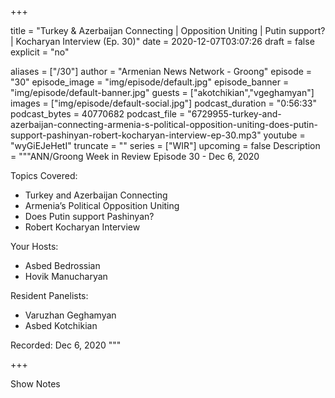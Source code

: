 
+++

title = "Turkey & Azerbaijan Connecting | Opposition Uniting | Putin support? | Kocharyan Interview (Ep. 30)"
date = 2020-12-07T03:07:26
draft = false
explicit = "no"

aliases = ["/30"]
author = "Armenian News Network - Groong"
episode = "30"
episode_image = "img/episode/default.jpg"
episode_banner = "img/episode/default-banner.jpg"
guests = ["akotchikian","vgeghamyan"]
images = ["img/episode/default-social.jpg"]
podcast_duration = "0:56:33"
podcast_bytes = 40770682
podcast_file = "6729955-turkey-and-azerbaijan-connecting-armenia-s-political-opposition-uniting-does-putin-support-pashinyan-robert-kocharyan-interview-ep-30.mp3"
youtube = "wyGiEJeHetI"
truncate = ""
series = ["WIR"]
upcoming = false
Description = """ANN/Groong Week in Review Episode 30 - Dec 6, 2020

Topics Covered:
- Turkey and Azerbaijan Connecting
- Armenia’s Political Opposition Uniting
- Does Putin support Pashinyan?
- Robert Kocharyan Interview

Your Hosts:
- Asbed Bedrossian
- Hovik Manucharyan

Resident Panelists:
- Varuzhan Geghamyan
- Asbed Kotchikian

Recorded: Dec 6, 2020
"""

+++

Show Notes

